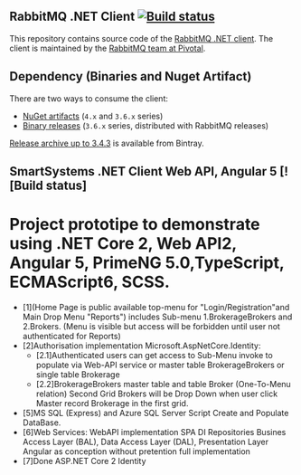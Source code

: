 
## RabbitMQ .NET Client [![Build status](https://ci.appveyor.com/api/projects/status/33srpo7owl1h3y4e?svg=true)](https://ci.appveyor.com/project/rabbitmq/rabbitmq-dotnet-client)

This repository contains source code of the [RabbitMQ .NET client](http://www.rabbitmq.com/dotnet.html).
The client is maintained by the [RabbitMQ team at Pivotal](http://github.com/rabbitmq/).


## Dependency (Binaries and Nuget Artifact)

There are two ways to consume the client:

 * [NuGet artifacts](https://www.nuget.org/packages/RabbitMQ.Client/) (`4.x` and `3.6.x` series)
 * [Binary releases](https://github.com/rabbitmq/rabbitmq-server/releases) (`3.6.x` series, distributed with RabbitMQ releases)

[Release archive up to 3.4.3](https://bintray.com/rabbitmq/archive/rabbitmq-dotnet-client) is available from Bintray.


## SmartSystems .NET Client Web API, Angular 5 [![Build status]
# Project prototipe to demonstrate using .NET Core 2, Web API2, Angular 5, PrimeNG 5.0,TypeScript, ECMAScript6, SCSS.
* [1](Home Page is public available top-menu for "Login/Registration"and Main Drop Menu "Reports") 
	includes Sub-menu 1.BrokerageBrokers and 2.Brokers. 
	(Menu is visible but access will be forbidden until user not authenticated for Reports)
* [2]Authorisation implementation Microsoft.AspNetCore.Identity:
	* [2.1]Authenticated users can get access to Sub-Menu invoke to populate via  Web-API service 
	or master table BrokerageBrokers or single table Brokerage 
	* [2.2]BrokerageBrokers master table and table Broker (One-To-Menu relation) 
	Second Grid Brokers will be  Drop Down when user click  Master record Brokerage in the first grid.
* [5]MS SQL (Express) and Azure SQL Server Script Create and Populate DataBase.
* [6]Web Services: WebAPI implementation SPA DI Repositories Busines Access Layer (BAL), Data Access Layer (DAL), Presentation Layer Angular as conception without pretention  full  implementation
* [7]Done ASP.NET Core 2 Identity
